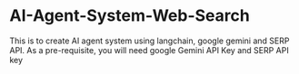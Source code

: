 # AI-Agent-System-Web-Search
This is to create AI agent system using langchain, google gemini and SERP API.
As a pre-requisite, you will need google Gemini API Key and SERP API key
